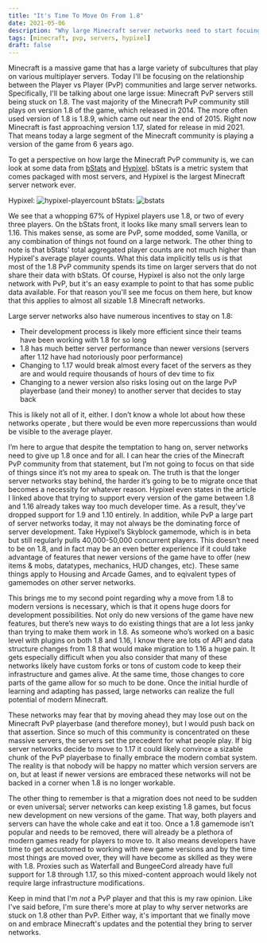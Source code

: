 ```yaml
---
title: "It's Time To Move On From 1.8"
date: 2021-05-06
description: "Why large Minecraft server networks need to start focuing on newer versions of the game."
tags: [minecraft, pvp, servers, hypixel]
draft: false
---
```

 
Minecraft is a massive game that has a large variety of subcultures that play on various multiplayer servers. Today I'll be focusing on the relationship between the Player vs Player (PvP) communities and large server networks. Specifically, I'll be talking about one large issue: Minecraft PvP servers still being stuck on 1.8. The vast majority of the Minecraft PvP community still plays on version 1.8 of the game, which released in 2014. The more often used version of 1.8 is 1.8.9, which came out near the end of 2015. Right now Minecraft is fast approaching version 1.17, slated for release in mid 2021. That means today a large segment of the Minecraft community is playing a version of the game from 6 years ago.

To get a perspective on how large the Minecraft PvP community is, we can look at some data from [bStats](https://bstats.org/) and [Hypixel](https://hypixel.net/threads/removing-support-for-some-minecraft-versions-1-9-1-10.3543363/). bStats is a metric system that comes packaged with most servers, and Hypixel is the largest Minecraft server network ever.

Hypixel: ![hypixel-playercount](/resources/time-to-move-on/hypixel-playercount.png) bStats: ![bstats](/resources/time-to-move-on/bstats.png)

We see that a whopping 67% of Hypixel players use 1.8, or two of every three players. On the bStats front, it looks like many small servers lean to 1.16. This makes sense, as some are PvP, some modded, some Vanilla, or any combination of things not found on a large network. The other thing to note is that bStats' total aggregated player counts are not much higher than Hypixel's average player counts. What this data implicitly tells us is that most of the 1.8 PvP community spends its time on larger servers that do not share their data with bStats. Of course, Hypixel is also not the only large network with PvP, but it's an easy example to point to that has some public data available. For that reason you'll see me focus on them here, but know that this applies to almost all sizable 1.8 Minecraft networks.

Large server networks also have numerous incentives to stay on 1.8:

- Their development process is likely more efficient since their teams have been working with 1.8 for so long
- 1.8 has much better server performance than newer versions (servers after 1.12 have had notoriously poor performance)
- Changing to 1.17 would break almost every facet of the servers as they are and would require thousands of hours of dev time to fix
- Changing to a newer version also risks losing out on the large PvP playerbase (and their money) to another server that decides to stay back


This is likely not all of it, either. I don’t know a whole lot about how these networks operate , but there would be even more repercussions than would be visible to the average player.

I’m here to argue that despite the temptation to hang on, server networks need to give up 1.8 once and for all. I can hear the cries of the Minecraft PvP community from that statement, but I’m not going to focus on that side of things since it’s not my area to speak on. The truth is that the longer server networks stay behind, the harder it’s going to be to migrate once that becomes a necessity for whatever reason. Hypixel even states in the article I linked above that trying to support every version of the game between 1.8 and 1.16 already takes way too much developer time. As a result, they've dropped support for 1.9 and 1.10 entirely. In addition, while PvP a large part of server networks today, it may not always be the dominating force of server development. Take Hypixel’s Skyblock gamemode, which is in beta but still regularly pulls 40,000-50,000 concurrent players. This doesn’t need to be on 1.8, and in fact may be an even better experience if it could take advantage of features that newer versions of the game have to offer (new items & mobs, datatypes, mechanics, HUD changes, etc). These same things apply to Housing and Arcade Games, and to eqivalent types of gamemodes on other server networks.

This brings me to my second point regarding why a move from 1.8 to modern versions is necessary, which is that it opens huge doors for development possibilities. Not only do new versions of the game have new features, but there’s new ways to do existing things that are a lot less janky than trying to make them work in 1.8. As someone who’s worked on a basic level with plugins on both 1.8 and 1.16, I know there are lots of API and data structure changes from 1.8 that would make migration to 1.16 a huge pain. It gets especially difficult when you also consider that many of these networks likely have custom forks or tons of custom code to keep their infrastructure and games alive. At the same time, those changes to core parts of the game allow for so much to be done. Once the initial hurdle of learning and adapting has passed, large networks can realize the full potential of modern Minecraft.

These networks may fear that by moving ahead they may lose out on the Minecraft PvP playerbase (and therefore money), but I would push back on that assertion. Since so much of this community is concentrated on these massive servers, the servers set the precedent for what people play. If big server networks decide to move to 1.17 it could likely convince a sizable chunk of the PvP playerbase to finally embrace the modern combat system. The reality is that nobody will be happy no matter which version servers are on, but at least if newer versions are embraced these networks will not be backed in a corner when 1.8 is no longer workable. 

The other thing to remember is that a migration does not need to be sudden or even universal; server networks can keep existing 1.8 games, but focus new development on new versions of the game. That way, both players and servers can have the whole cake and eat it too. Once a 1.8 gamemode isn’t popular and needs to be removed, there will already be a plethora of modern games ready for players to move to. It also means developers have time to get accustomed to working with new game versions and by the time most things are moved over, they will have become as skilled as they were with 1.8. Proxies such as Waterfall and BungeeCord already have full support for 1.8 through 1.17, so this mixed-content approach would likely not require large infrastructure modifications.

Keep in mind that I'm *not* a PvP player and that this is my raw opinion. Like I've said before, I'm sure there's more at play to why server networks are stuck on 1.8 other than PvP. Either way, it's important that we finally move on and embrace Minecraft's updates and the potential they bring to server networks.